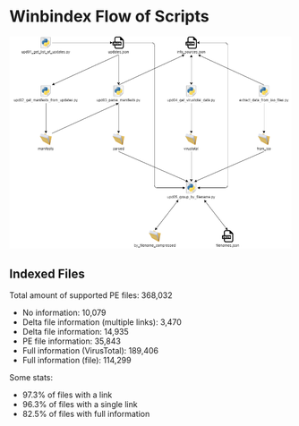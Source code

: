 # Winbindex Flow of Scripts

![winbindex-scripts-flow.png](winbindex-scripts-flow.png)

## Indexed Files

<!--FileStats-->
Total amount of supported PE files: 368,032

* No information: 10,079
* Delta file information (multiple links): 3,470
* Delta file information: 14,935
* PE file information: 35,843
* Full information (VirusTotal): 189,406
* Full information (file): 114,299

Some stats:

* 97.3% of files with a link
* 96.3% of files with a single link
* 82.5% of files with full information
<!--/FileStats-->
